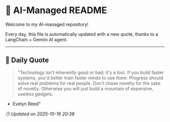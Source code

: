 # 🧠 AI-Managed README

Welcome to my AI-managed repository!

Every day, this file is automatically updated with a new quote, thanks to a LangChain + Gemini AI agent.

---

## 📅 Daily Quote

> "Technology isn't inherently good or bad; it's a tool.
If you build faster systems, you'd better train faster minds to use them.
Progress should solve real problems for real people.
Don't chase novelty for the sake of novelty.
Otherwise you will just build a mountain of expensive, useless gadgets.
- Evelyn Reed"

*🕒 Updated on 2025-10-16 20:38*